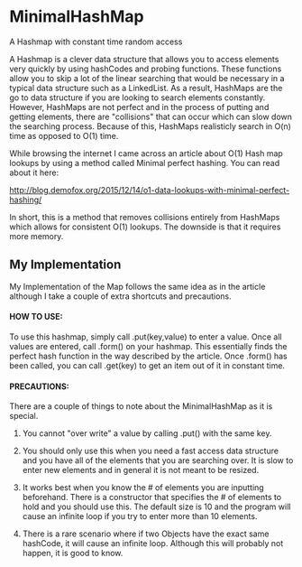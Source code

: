 # MinimalHashMap
A Hashmap with constant time random access

A Hashmap is a clever data structure that allows you to access elements
very quickly by using hashCodes and probing functions. These functions
allow you to skip a lot of the linear searching that would be necessary
in a typical data structure such as a LinkedList. As a result, HashMaps
are the go to data structure if you are looking to search elements constantly.
However, HashMaps are not perfect and in the process of putting and getting
elements, there are "collisions" that can occur which can slow down the
searching process. Because of this, HashMaps realisticly search in O(n) time
as opposed to O(1) time. 

While browsing the internet I came across an article about O(1) Hash map lookups
by using a method called Minimal perfect hashing. You can read about it here:

http://blog.demofox.org/2015/12/14/o1-data-lookups-with-minimal-perfect-hashing/

In short, this is a method that removes collisions entirely from HashMaps which
allows for consistent O(1) lookups. The downside is that it requires more
memory. 

<h2> My Implementation </h2>

My Implementation of the Map follows the same idea as in the article although I take
a couple of extra shortcuts and precautions.

<h4> HOW TO USE: </h4>

To use this hashmap, simply call .put(key,value) to enter a value. Once all values are
entered, call .form() on your hashmap. This essentially finds the perfect hash function
in the way described by the article. Once .form() has been called, you can call .get(key)
to get an item out of it in constant time.

<h4> PRECAUTIONS: </h4>

There are a couple of things to note about the MinimalHashMap as it is special.

1. You cannot "over write" a value by calling .put() with the same key.

2. You should only use this when you need a fast access data structure and you have
   all of the elements that you are searching over. It is slow to enter new elements and
   in general it is not meant to be resized.

3. It works best when you know the # of elements you are inputting beforehand. There is
   a constructor that specifies the # of elements to hold and you should use this. The default
   size is 10 and the program will cause an infinite loop if you try to enter more than 10
   elements.

4. There is a rare scenario where if two Objects have the exact same hashCode, it will 
   cause an infinite loop. Although this will probably not happen, it is good to know.
